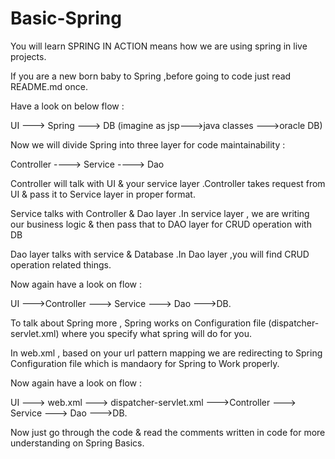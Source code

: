 # Basic-Spring
You will learn SPRING IN ACTION means how we are using spring in live projects.

If you are a new born baby to Spring ,before going to code just read README.md once.

Have a look on below flow :

UI ---> Spring ---> DB (imagine as jsp--->java classes --->oracle DB)

Now we will divide Spring into three layer for code maintainability : 

Controller ----> Service ----> Dao

Controller will talk with UI & your service layer .Controller takes request from UI & pass it to Service layer in proper format.

Service talks with Controller & Dao layer .In service layer , we are writing our business logic & then pass that to DAO layer for CRUD operation with DB
 
Dao layer talks with service & Database .In Dao layer ,you will find CRUD operation related things.

Now again have a look on flow :

UI --->Controller ---> Service ---> Dao --->DB.

To talk about Spring more , Spring works on Configuration file (dispatcher-servlet.xml) where you specify what spring will do for you.

In web.xml , based on your url pattern mapping we are redirecting to Spring Configuration file which is mandaory for Spring to Work properly.

Now again have a look on flow :

UI ---> web.xml ---> dispatcher-servlet.xml --->Controller ---> Service ---> Dao --->DB.

Now just go through the code & read the comments written in code for more understanding on Spring Basics. 


